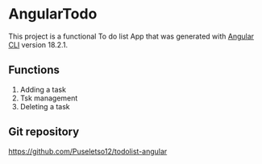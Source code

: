 # AngularTodo

This project is a functional To do list App that was generated with [Angular CLI](https://github.com/angular/angular-cli) version 18.2.1.

## Functions

1. Adding a task
2. Tsk management
3. Deleting a task

## Git repository
https://github.com/Puseletso12/todolist-angular

